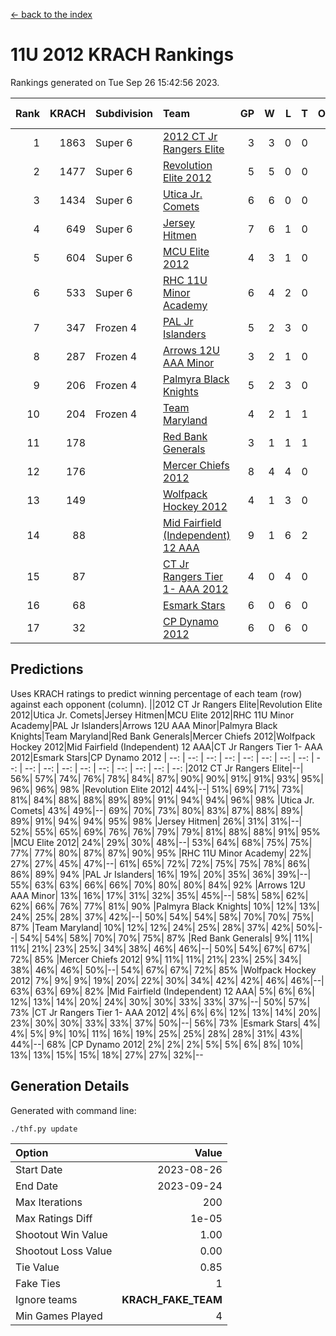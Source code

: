 [<- back to the index](readme.md)
# 11U 2012 KRACH Rankings
Rankings generated on Tue Sep 26 15:42:56 2023.

Rank|KRACH|Subdivision|Team|GP|W|L|T|OTW|OTL|SoS|Exp Wins|Win Diff
---:|---:|:---|:---|---:|---:|---:|---:|---:|---:|---:|---:|---:
1|1863|Super 6|[2012 CT Jr Rangers Elite](https://gamesheetstats.com/seasons/3664/teams/140909/schedule)|3|3|0|0|0|0|449|3.9|0.0
2|1477|Super 6|[Revolution Elite 2012](https://gamesheetstats.com/seasons/3664/teams/140924/schedule)|5|5|0|0|1|0|217|5.8|-0.0
3|1434|Super 6|[Utica Jr. Comets](https://gamesheetstats.com/seasons/3664/teams/140923/schedule)|6|6|0|0|1|0|172|6.8|-0.0
4|649|Super 6|[Jersey Hitmen](https://gamesheetstats.com/seasons/3664/teams/140915/schedule)|7|6|1|0|0|0|324|6.9|0.0
5|604|Super 6|[MCU Elite 2012](https://gamesheetstats.com/seasons/3664/teams/140908/schedule)|4|3|1|0|2|0|326|3.9|0.0
6|533|Super 6|[RHC 11U Minor Academy](https://gamesheetstats.com/seasons/3664/teams/140913/schedule)|6|4|2|0|0|1|517|4.9|0.0
7|347|Frozen 4|[PAL Jr Islanders](https://gamesheetstats.com/seasons/3664/teams/140921/schedule)|5|2|3|0|0|1|909|2.8|-0.0
8|287|Frozen 4|[Arrows 12U AAA Minor](https://gamesheetstats.com/seasons/3664/teams/140920/schedule)|3|2|1|0|1|0|199|2.9|0.0
9|206|Frozen 4|[Palmyra Black Knights](https://gamesheetstats.com/seasons/3664/teams/140927/schedule)|5|2|3|0|0|0|779|2.8|-0.0
10|204|Frozen 4|[Team Maryland](https://gamesheetstats.com/seasons/3664/teams/140928/schedule)|4|2|1|1|0|0|159|3.7|0.0
11|178||[Red Bank Generals](https://gamesheetstats.com/seasons/3664/teams/140916/schedule)|3|1|1|1|0|0|273|2.7|0.0
12|176||[Mercer Chiefs 2012](https://gamesheetstats.com/seasons/3664/teams/140918/schedule)|8|4|4|0|0|1|420|4.9|0.0
13|149||[Wolfpack Hockey 2012](https://gamesheetstats.com/seasons/3664/teams/140914/schedule)|4|1|3|0|0|1|419|1.9|0.0
14|88||[Mid Fairfield (Independent) 12 AAA](https://gamesheetstats.com/seasons/3664/teams/140910/schedule)|9|1|6|2|0|2|236|3.6|0.0
15|87||[CT Jr Rangers Tier 1- AAA 2012](https://gamesheetstats.com/seasons/3664/teams/140911/schedule)|4|0|4|0|0|0|826|0.8|-0.0
16|68||[Esmark Stars](https://gamesheetstats.com/seasons/3664/teams/140926/schedule)|6|0|6|0|0|0|798|0.8|-0.0
17|32||[CP Dynamo 2012](https://gamesheetstats.com/seasons/3664/teams/140922/schedule)|6|0|6|0|0|0|333|0.9|0.0

## Predictions
Uses KRACH ratings to predict winning percentage of each team (row) against each opponent (column).
||2012 CT Jr Rangers Elite|Revolution Elite 2012|Utica Jr. Comets|Jersey Hitmen|MCU Elite 2012|RHC 11U Minor Academy|PAL Jr Islanders|Arrows 12U AAA Minor|Palmyra Black Knights|Team Maryland|Red Bank Generals|Mercer Chiefs 2012|Wolfpack Hockey 2012|Mid Fairfield (Independent) 12 AAA|CT Jr Rangers Tier 1- AAA 2012|Esmark Stars|CP Dynamo 2012
| --: | --: | --: | --: | --: | --: | --: | --: | --: | --: | --: | --: | --: | --: | --: | --: | --: | --: 
|2012 CT Jr Rangers Elite|--| 56%| 57%| 74%| 76%| 78%| 84%| 87%| 90%| 90%| 91%| 91%| 93%| 95%| 96%| 96%| 98%
|Revolution Elite 2012| 44%|--| 51%| 69%| 71%| 73%| 81%| 84%| 88%| 88%| 89%| 89%| 91%| 94%| 94%| 96%| 98%
|Utica Jr. Comets| 43%| 49%|--| 69%| 70%| 73%| 80%| 83%| 87%| 88%| 89%| 89%| 91%| 94%| 94%| 95%| 98%
|Jersey Hitmen| 26%| 31%| 31%|--| 52%| 55%| 65%| 69%| 76%| 76%| 79%| 79%| 81%| 88%| 88%| 91%| 95%
|MCU Elite 2012| 24%| 29%| 30%| 48%|--| 53%| 64%| 68%| 75%| 75%| 77%| 77%| 80%| 87%| 87%| 90%| 95%
|RHC 11U Minor Academy| 22%| 27%| 27%| 45%| 47%|--| 61%| 65%| 72%| 72%| 75%| 75%| 78%| 86%| 86%| 89%| 94%
|PAL Jr Islanders| 16%| 19%| 20%| 35%| 36%| 39%|--| 55%| 63%| 63%| 66%| 66%| 70%| 80%| 80%| 84%| 92%
|Arrows 12U AAA Minor| 13%| 16%| 17%| 31%| 32%| 35%| 45%|--| 58%| 58%| 62%| 62%| 66%| 76%| 77%| 81%| 90%
|Palmyra Black Knights| 10%| 12%| 13%| 24%| 25%| 28%| 37%| 42%|--| 50%| 54%| 54%| 58%| 70%| 70%| 75%| 87%
|Team Maryland| 10%| 12%| 12%| 24%| 25%| 28%| 37%| 42%| 50%|--| 54%| 54%| 58%| 70%| 70%| 75%| 87%
|Red Bank Generals|  9%| 11%| 11%| 21%| 23%| 25%| 34%| 38%| 46%| 46%|--| 50%| 54%| 67%| 67%| 72%| 85%
|Mercer Chiefs 2012|  9%| 11%| 11%| 21%| 23%| 25%| 34%| 38%| 46%| 46%| 50%|--| 54%| 67%| 67%| 72%| 85%
|Wolfpack Hockey 2012|  7%|  9%|  9%| 19%| 20%| 22%| 30%| 34%| 42%| 42%| 46%| 46%|--| 63%| 63%| 69%| 82%
|Mid Fairfield (Independent) 12 AAA|  5%|  6%|  6%| 12%| 13%| 14%| 20%| 24%| 30%| 30%| 33%| 33%| 37%|--| 50%| 57%| 73%
|CT Jr Rangers Tier 1- AAA 2012|  4%|  6%|  6%| 12%| 13%| 14%| 20%| 23%| 30%| 30%| 33%| 33%| 37%| 50%|--| 56%| 73%
|Esmark Stars|  4%|  4%|  5%|  9%| 10%| 11%| 16%| 19%| 25%| 25%| 28%| 28%| 31%| 43%| 44%|--| 68%
|CP Dynamo 2012|  2%|  2%|  2%|  5%|  5%|  6%|  8%| 10%| 13%| 13%| 15%| 15%| 18%| 27%| 27%| 32%|--

## Generation Details

Generated with command line:
```
./thf.py update
```

| Option | Value |
| :----- | ----: |
| Start Date | 2023-08-26 |
| End Date | 2023-09-24 |
| Max Iterations | 200 |
| Max Ratings Diff | 1e-05 |
| Shootout Win Value | 1.00 |
| Shootout Loss Value | 0.00 |
| Tie Value | 0.85 |
| Fake Ties | 1 |
| Ignore teams | __KRACH_FAKE_TEAM__ |
| Min Games Played | 4 |

